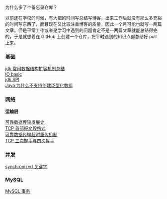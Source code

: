 为什么多了个备忘录仓库？

以前还在学校的时候，有大把的时间写总结写博客，出来工作后就没有那么多充裕的时间写东西了，而且现在又比较注重博客的质量，因此一个月可能也就写一两篇文章。但是平常工作或者是学习中遇到的问题肯定不是一两篇文章就能总结得完的，于是就想着在 GitHub 上创建一个仓库，把平时遇到的知识点都总结好 pull 上来。

### 基础

[jdk 常用数据结构扩容机制总结](基础/jdk%20数据结构扩容总结.md) <br>
[IO basic](基础/IO%20模型.md) <br>
[jdk SPI](基础/jdk%20SPI.md) <br>
[Java 为什么不支持创建泛型化数组](基础/泛型数组.md) <br>

### 网络

**运输层**

[可靠数据传输发展史](网络/运输层-可靠数据传输的发展.md) <br>
[TCP 首部报文段格式](网络/运输层-TCP%20首部报文段.md) <br>
[可靠数据传输超时重传机制](网络/运输层-超时重传机制.md) <br>
[TCP 三次握手与四次挥手](网络/运输层-TCP%20三次握手与四次挥手.md) <br>

### 并发

[synchronized 关键字](并发/synchronized.md) <br>

### MySQL

[MySQL 事务](mysql/事务.md) <br>

